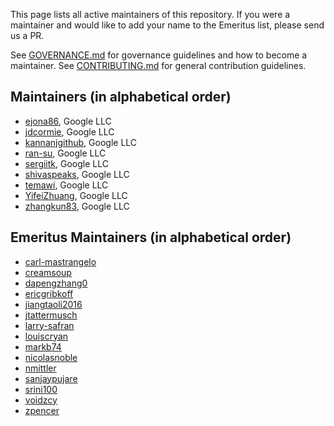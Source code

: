 This page lists all active maintainers of this repository. If you were a
maintainer and would like to add your name to the Emeritus list, please send us a
PR.

See [GOVERNANCE.md](https://github.com/grpc/grpc-community/blob/master/governance.md)
for governance guidelines and how to become a maintainer.
See [CONTRIBUTING.md](https://github.com/grpc/grpc-community/blob/master/CONTRIBUTING.md)
for general contribution guidelines.

## Maintainers (in alphabetical order)
- [ejona86](https://github.com/ejona86), Google LLC
- [jdcormie](https://github.com/jdcormie), Google LLC
- [kannanjgithub](https://github.com/kannanjgithub), Google LLC
- [ran-su](https://github.com/ran-su), Google LLC
- [sergiitk](https://github.com/sergiitk), Google LLC
- [shivaspeaks](https://github.com/shivaspeaks), Google LLC
- [temawi](https://github.com/temawi), Google LLC
- [YifeiZhuang](https://github.com/YifeiZhuang), Google LLC
- [zhangkun83](https://github.com/zhangkun83), Google LLC

## Emeritus Maintainers (in alphabetical order)
- [carl-mastrangelo](https://github.com/carl-mastrangelo)
- [creamsoup](https://github.com/creamsoup)
- [dapengzhang0](https://github.com/dapengzhang0)
- [ericgribkoff](https://github.com/ericgribkoff)
- [jiangtaoli2016](https://github.com/jiangtaoli2016)
- [jtattermusch](https://github.com/jtattermusch)
- [larry-safran](https://github.com/larry-safran)
- [louiscryan](https://github.com/louiscryan)
- [markb74](https://github.com/markb74)
- [nicolasnoble](https://github.com/nicolasnoble)
- [nmittler](https://github.com/nmittler)
- [sanjaypujare](https://github.com/sanjaypujare)
- [srini100](https://github.com/srini100)
- [voidzcy](https://github.com/voidzcy)
- [zpencer](https://github.com/zpencer)
